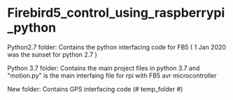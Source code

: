 # Firebird5_control_using_raspberrypi_python

 
Python2.7 folder: Contains the python interfacing code for FB5 ( 1 Jan 2020 was the sunset for python 2.7 )

Python 3.7 folder: Contains the main project files in python 3.7 and "motion.py" is the main interfaing file for rpi with FB5 avr microcontroller  

New folder: Contains GPS interfacing code (# temp_folder #)
